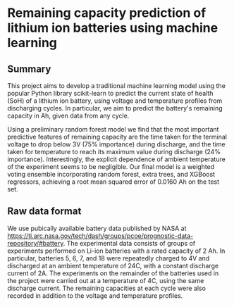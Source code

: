 # Remaining capacity prediction of lithium ion batteries using machine learning

## Summary

This project aims to develop a traditional machine learning model using the popular Python library scikit-learn to predict the current state of health (SoH) of a lithium ion battery, using voltage and temperature profiles from discharging cycles. In particular, we aim to predict the battery's remaining capacity in Ah, given data from any cycle.

Using a preliminary random forest model we find that the most important predictive features of remaining capacity are the time taken for the terminal voltage to drop below 3V (75% importance) during discharge, and the time taken for temperature to reach its maximum value during discharge (24% importance). Interestingly, the explicit dependence of ambient temperature of the experiment seems to be negligible. Our final model is a weighted voting ensemble incorporating random forest, extra trees, and XGBoost regressors, achieving a root mean squared error of 0.0160 Ah on the test set.

## Raw data format

We use pubically available battery data published by NASA at https://ti.arc.nasa.gov/tech/dash/groups/pcoe/prognostic-data-repository/#battery. The experimental data consists of groups of experiments performed on Li-ion batteries with a rated capacity of 2 Ah. In particular, batteries 5, 6, 7, and 18 were repeatedly charged to 4V and discharged at an ambient temperature of 24C, with a constant discharge current of 2A. The experiments on the remainder of the batteries used in the project were carried out at a temperature of 4C, using the same discharge current. The remaining capacities at each cycle were also recorded in addition to the voltage and temperature profiles.
